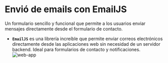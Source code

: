 # Envió de emails con EmailJS 
 Un formulario sencillo y funcional que permite a los usuarios enviar mensajes directamente desde el formulario de contacto.

- **`EmailJS`** es una librería increíble que permite enviar correos electrónicos directamente desde las aplicaciones web sin necesidad de un servidor backend. Ideal para formularios de contacto y notificaciones.
![web-app](https://github.com/sotoflore/Formulario-de-Contacto-Con-Emailjs-React-TypeScript/blob/main/public/web-app.png)

